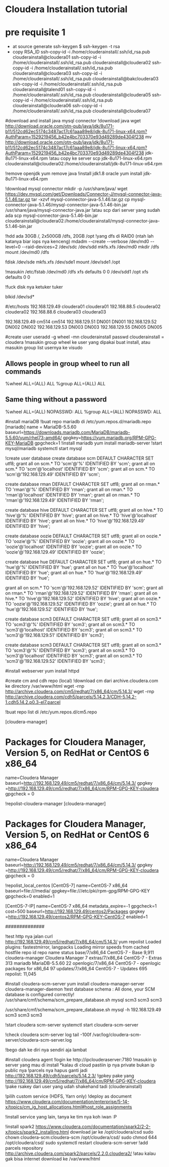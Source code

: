# Cloudera Installation tutorial


# pre requisite 1

- at source generate ssh-keygen
$ ssh-keygen -t rsa
- copy RSA_ID
ssh-copy-id -i /home/clouderainstall/.ssh/id_rsa.pub clouderainstall@cloudera01
ssh-copy-id -i /home/clouderainstall/.ssh/id_rsa.pub clouderainstall@cloudera02
ssh-copy-id -i /home/clouderainstall/.ssh/id_rsa.pub clouderainstall@cloudera03
ssh-copy-id -i /home/clouderainstall/.ssh/id_rsa.pub clouderainstall@bakcloudera03
ssh-copy-id -i /home/clouderainstall/.ssh/id_rsa.pub clouderainstall@talend01
ssh-copy-id -i /home/clouderainstall/.ssh/id_rsa.pub clouderainstall@cloudera05
ssh-copy-id -i /home/clouderainstall/.ssh/id_rsa.pub clouderainstall@cloudera06
ssh-copy-id -i /home/clouderainstall/.ssh/id_rsa.pub clouderainstall@cloudera07

#download and install java mysql connector
!download java
wget http://download.oracle.com/otn-pub/java/jdk/8u171-b11/512cd62ec5174c3487ac17c61aaa89e8/jdk-8u171-linux-x64.rpm?AuthParam=1529219456_b42e4bc703370e93d49289de4304f238
mv http://download.oracle.com/otn-pub/java/jdk/8u171-b11/512cd62ec5174c3487ac17c61aaa89e8/jdk-8u171-linux-x64.rpm?AuthParam=1529219456_b42e4bc703370e93d49289de4304f238 jdk-8u171-linux-x64.rpm
!atau copy ke server
scp jdk-8u171-linux-x64.rpm clouderainstall@cloudera02:/home/clouderainstall/jdk-8u171-linux-x64.rpm

!remove openjdk
yum remove java
!install jdk1.8 oracle
yum install jdk-8u171-linux-x64.rpm

!download mysql connector
mkdir -p /usr/share/java/
wget https://dev.mysql.com/get/Downloads/Connector-J/mysql-connector-java-5.1.46.tar.gz
tar -xzvf mysql-connector-java-5.1.46.tar.gz
cp mysql-connector-java-5.1.46/mysql-connector-java-5.1.46-bin.jar /usr/share/java/mysql-connector-java.jar
!atau scp dari server yang sudah ada
scp mysql-connector-java-5.1.46-bin.jar clouderainstall@cloudera02:/home/clouderainstall/mysql-connector-java-5.1.46-bin.jar

!hdd ada 30GB /, 2x500GB /dfs, 20GB /opt
!yang dfs di RAID0 (ntah lah katanya biar iops nya kenceng)
mdadm --create --verbose /dev/md0 --level=0 --raid-devices=2 /dev/sdc /dev/sdd
mkfs.xfs /dev/md0
mkdir /dfs
mount /dev/md0 /dfs

fdisk /dev/sde
mkfs.xfs /dev/sde1
mount /dev/sde1 /opt

!masukin /etc/fstab
/dev/md0        /dfs            xfs     defaults        0    0
/dev/sdd1       /opt            xfs     defaults        0    0

!fuck disk nya ketuker tuker

blkid /dev/sd*


#/etc/hosts
192.168.129.49 cloudera01 cloudera01
192.168.88.5 cloudera02 cloudera02
192.168.88.6 cloudera03 cloudera03

192.168.129.49 cm514 cm514
192.168.129.51 DN001 DN001
192.168.129.52 DN002 DN002
192.168.129.53 DN003 DN003
192.168.129.55 DN005 DN005

#create user
useradd -g wheel -mn clouderainstall
passwd clouderainstall = cloudera
!masukin group wheel ke user yang dipakai buat install, atau masukin group list usernya ke visudo
## Allows people in group wheel to run all commands
%wheel  ALL=(ALL)       ALL
%group ALL=(ALL)       ALL
## Same thing without a password
%wheel  ALL=(ALL)       NOPASSWD: ALL
%group	ALL=(ALL)       NOPASSWD: ALL

#install mariaDB
!buat repo mariadb di /etc/yum.repos.d/mariadb.repo
[mariadb]
name = MariaDB-5.5.60
baseurl=https://downloads.mariadb.com/MariaDB/mariadb-5.5.60/yum/rhel73-amd64/
gpgkey=https://yum.mariadb.org/RPM-GPG-KEY-MariaDB
gpgcheck=1
!install mariadb
yum install mariadb-server
!start mysql/mariadb
systemctl start mysql

!create user database
create database scm DEFAULT CHARACTER SET utf8;
grant all on scm.* TO 'scm'@'%' IDENTIFIED BY 'scm';
grant all on scm.* TO 'scm'@'localhost' IDENTIFIED BY 'scm';
grant all on scm.* TO 'scm'@'192.168.129.49' IDENTIFIED BY 'scm';


create database rman DEFAULT CHARACTER SET utf8;
grant all on rman.* TO 'rman'@'%' IDENTIFIED BY 'rman';
grant all on rman.* TO 'rman'@'localhost' IDENTIFIED BY 'rman';
grant all on rman.* TO 'rman'@'192.168.129.49' IDENTIFIED BY 'rman';

create database hive DEFAULT CHARACTER SET utf8;
grant all on hive.* TO 'hive'@'%' IDENTIFIED BY 'hive';
grant all on hive.* TO 'hive'@'localhost' IDENTIFIED BY 'hive';
grant all on hive.* TO 'hive'@'192.168.129.49' IDENTIFIED BY 'hive';

create database oozie DEFAULT CHARACTER SET utf8;
grant all on oozie.* TO 'oozie'@'%' IDENTIFIED BY 'oozie';
grant all on oozie.* TO 'oozie'@'localhost' IDENTIFIED BY 'oozie';
grant all on oozie.* TO 'oozie'@'192.168.129.49' IDENTIFIED BY 'oozie';

create database hue DEFAULT CHARACTER SET utf8;
grant all on hue.* TO 'hue'@'%' IDENTIFIED BY 'hue';
grant all on hue.* TO 'hue'@'localhost' IDENTIFIED BY 'hue';
grant all on hue.* TO 'hue'@'192.168.129.49' IDENTIFIED BY 'hue';

grant all on scm.* TO 'scm'@'192.168.129.52' IDENTIFIED BY 'scm';
grant all on rman.* TO 'rman'@'192.168.129.52' IDENTIFIED BY 'rman';
grant all on hive.* TO 'hive'@'192.168.129.52' IDENTIFIED BY 'hive';
grant all on oozie.* TO 'oozie'@'192.168.129.52' IDENTIFIED BY 'oozie';
grant all on hue.* TO 'hue'@'192.168.129.52' IDENTIFIED BY 'hue';

create database scm3 DEFAULT CHARACTER SET utf8;
grant all on scm3.* TO 'scm3'@'%' IDENTIFIED BY 'scm3';
grant all on scm3.* TO 'scm3'@'localhost' IDENTIFIED BY 'scm3';
grant all on scm3.* TO 'scm3'@'192.168.129.51' IDENTIFIED BY 'scm3';

create database scm3 DEFAULT CHARACTER SET utf8;
grant all on scm3.* TO 'scm3'@'%' IDENTIFIED BY 'scm3';
grant all on scm3.* TO 'scm3'@'localhost' IDENTIFIED BY 'scm3';
grant all on scm3.* TO 'scm3'@'192.168.129.52' IDENTIFIED BY 'scm3';

#install webserver
yum install httpd

#create cm and cdh repo (local)
!download cm dari archive.cloudera.com ke directory /var/www/html
wget -rnp http://archive.cloudera.com/cm5/redhat/7/x86_64/cm/5.14.3/
wget -rnp http://archive.cloudera.com/cdh5/parcels/5.14.2.3/CDH-5.14.2-1.cdh5.14.2.p0.3-el7.parcel

!buat repo list di /etc/yum.repos.d/cm5.repo

[cloudera-manager]
# Packages for Cloudera Manager, Version 5, on RedHat or CentOS 6 x86_64
name=Cloudera Manager
baseurl=http://192.168.129.49/cm5/redhat/7/x86_64/cm/5.14.3/
gpgkey =http://192.168.129.49/cm5/redhat/7/x86_64/cm/RPM-GPG-KEY-cloudera
gpgcheck = 0

!repolist-cloudera-manager
[cloudera-manager]
# Packages for Cloudera Manager, Version 5, on RedHat or CentOS 6 x86_64
name=Cloudera Manager
baseurl=http://192.168.129.49/cm5/redhat/7/x86_64/cm/5.14.3/
gpgkey =http://192.168.129.49/cm5/redhat/7/x86_64/cm/RPM-GPG-KEY-cloudera
gpgcheck = 0

!repolist_local_centos
[CentOS-7]
name=CentOS-7 x86_64
baseurl=file:///media/
gpgkey=file:///etc/pki/rpm-gpg/RPM-GPG-KEY
gpgcheck=0 
enabled=1 


[CentOS-7-IP]
name=CentOS-7 x86_64
metadata_expire=-1
gpgcheck=1
cost=500
baseurl=http://192.168.129.49/centos2/Packages
gpgkey =http://192.168.129.49/centos2/RPM-GPG-KEY-CentOS-7
enabled=1 

##############

!test http nya jalan 
curl http://192.168.129.49/cm5/redhat/7/x86_64/cm/5.14.3/
yum repolist
Loaded plugins: fastestmirror, langpacks
Loading mirror speeds from cached hostfile
repo id                   repo name                                       status
base/7/x86_64             CentOS-7 - Base                                 9,911
cloudera-manager          Cloudera Manager                                    7
extras/7/x86_64           CentOS-7 - Extras                                 313
mariadb                   MariaDB-5.5.60                                     22
openlogic/7/x86_64        CentOS-7 - openlogic packages for x86_64           97
updates/7/x86_64          CentOS-7 - Updates                                695
repolist: 11,045

#install cloudera-scm-server
yum install cloudera-manager-server cloudera-manager-daemon
!test database schema : All done, your SCM database is configured correctly!
/usr/share/cmf/schema/scm_prepare_database.sh mysql scm3 scm3 scm3

/usr/share/cmf/schema/scm_prepare_database.sh mysql -h 192.168.129.49 scm3 scm3 scm3

!start cloudera scm-server
systemctl start cloudera-scm-server

!check cloudera scm-server log
tail -100f /var/log/cloudera-scm-server/cloudera-scm-server.log


!bego dah ke diri nya sendiri aja lambat

#install cloudera agent
!login ke http://ipclouderaserver:7180
!masukin ip server yang mau di install *kalau di cloud pastiin ip nya private bukan ip public nya
!parcels nya hapus ganti jadi http://192.168.129.49/cdh5/parcels/5.14.2.3/
!gpkey pake yang http://192.168.129.49/cm5/redhat/7/x86_64/cm/RPM-GPG-KEY-cloudera
!pake rsakey dari user yang udah shakehand tadi (clouderainstall)

!pilih custom service (HDFS, Yarn only)
!deploy as document https://www.cloudera.com/documentation/enterprise/5-14-x/topics/cm_ig_host_allocations.html#host_role_assignments

!install service yang lain, tanya ke tim nya koh iwan :P

!install spark2 https://www.cloudera.com/documentation/spark2/2-2-x/topics/spark2_installing.html
download jar ke /opt/cloudera/csd
sudo chown cloudera-scm:cloudera-scm /opt/cloudera/csd/
sudo chmod 644 /opt/cloudera/csd/
sudo systemctl restart cloudera-scm-server
!add parcels repository http://archive.cloudera.com/spark2/parcels/2.2.0.cloudera2/
!atau kalau gak bisa internet download ke /var/www/html

